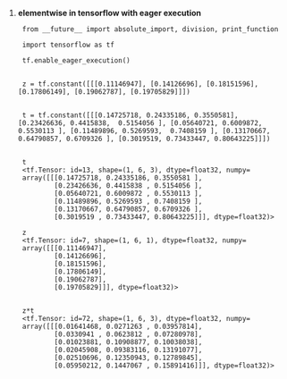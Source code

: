 1. **elementwise in tensorflow with eager execution**

        from __future__ import absolute_import, division, print_function

        import tensorflow as tf

        tf.enable_eager_execution()


        z = tf.constant([[[0.11146947], [0.14126696], [0.18151596], [0.17806149], [0.19062787], [0.19705829]]])


        t = tf.constant([[[0.14725718, 0.24335186, 0.3550581], [0.23426636, 0.4415838,  0.5154056 ], [0.05640721, 0.6009872, 0.5530113 ], [0.11489896, 0.5269593,  0.7408159 ], [0.13170667, 0.64790857, 0.6709326 ], [0.3019519, 0.73433447, 0.80643225]]])


        t
        <tf.Tensor: id=13, shape=(1, 6, 3), dtype=float32, numpy=
        array([[[0.14725718, 0.24335186, 0.3550581 ],
                [0.23426636, 0.4415838 , 0.5154056 ],
                [0.05640721, 0.6009872 , 0.5530113 ],
                [0.11489896, 0.5269593 , 0.7408159 ],
                [0.13170667, 0.64790857, 0.6709326 ],
                [0.3019519 , 0.73433447, 0.80643225]]], dtype=float32)>

        z
        <tf.Tensor: id=7, shape=(1, 6, 1), dtype=float32, numpy=
        array([[[0.11146947],
                [0.14126696],
                [0.18151596],
                [0.17806149],
                [0.19062787],
                [0.19705829]]], dtype=float32)>


        z*t
        <tf.Tensor: id=72, shape=(1, 6, 3), dtype=float32, numpy=
        array([[[0.01641468, 0.0271263 , 0.03957814],
                [0.0330941 , 0.0623812 , 0.07280978],
                [0.01023881, 0.10908877, 0.10038038],
                [0.02045908, 0.09383116, 0.13191077],
                [0.02510696, 0.12350943, 0.12789845],
                [0.05950212, 0.1447067 , 0.15891416]]], dtype=float32)>


